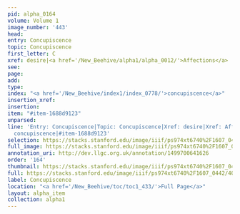 ```yaml
---
pid: alpha_0164
volume: Volume 1
image_number: '443'
head: 
entry: Concupiscence
topic: Concupiscence
first_letter: C
xref: desire|<a href='/New_Beehive/alpha1/alpha_0012/'>Affections</a>
see: 
page: 
add: 
type: 
index: "<a href='/New_Beehive/index1/index_0778/'>concupiscence</a>"
insertion_xref: 
insertion: 
item: "#item-1688d9123"
unparsed: 
line: 'Entry: Concupiscence|Topic: Concupiscence|Xref: desire|Xref: Affections|Index:
  concupiscence|#item-1688d9123'
selection: https://stacks.stanford.edu/image/iiif/ps974xt6740%2F1607_0442/405,3235,3084,459/full/0/default.jpg
full_image: https://stacks.stanford.edu/image/iiif/ps974xt6740%2F1607_0442/full/full/0/default.jpg
annotation_uri: http://dev.llgc.org.uk/annotation/1499700641626
order: '164'
thumbnail: https://stacks.stanford.edu/image/iiif/ps974xt6740%2F1607_0442/405,3235,600,180/250,/0/default.jpg
full: https://stacks.stanford.edu/image/iiif/ps974xt6740%2F1607_0442/405,3235,3084,459/full/0/default.jpg
label: Concupiscence
location: "<a href='/New_Beehive/toc/toc1_433/'>Full Page</a>"
layout: alpha_item
collection: alpha1
---
```

